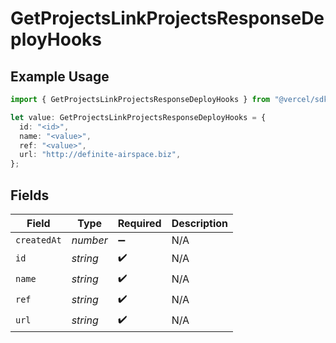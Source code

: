 # GetProjectsLinkProjectsResponseDeployHooks

## Example Usage

```typescript
import { GetProjectsLinkProjectsResponseDeployHooks } from "@vercel/sdk/models/operations";

let value: GetProjectsLinkProjectsResponseDeployHooks = {
  id: "<id>",
  name: "<value>",
  ref: "<value>",
  url: "http://definite-airspace.biz",
};
```

## Fields

| Field              | Type               | Required           | Description        |
| ------------------ | ------------------ | ------------------ | ------------------ |
| `createdAt`        | *number*           | :heavy_minus_sign: | N/A                |
| `id`               | *string*           | :heavy_check_mark: | N/A                |
| `name`             | *string*           | :heavy_check_mark: | N/A                |
| `ref`              | *string*           | :heavy_check_mark: | N/A                |
| `url`              | *string*           | :heavy_check_mark: | N/A                |
